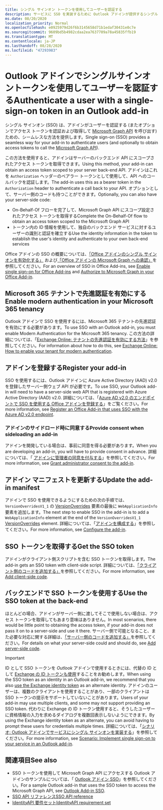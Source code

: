 ```yaml
---
title: シングル サインオン トークンを使用してユーザーを認証する
description: サービスに SSO を実装するために Outlook アドインが提供するシングル サインオン トークンを使用することについて説明します。
ms.date: 08/20/2020
localization_priority: Normal
ms.openlocfilehash: e0925979d26f6b3145658d71b1edaf30431e0c7e
ms.sourcegitcommit: 9609bd5b4982cdaa2ea7637709a78a45835ffb19
ms.translationtype: MT
ms.contentlocale: ja-JP
ms.lasthandoff: 08/28/2020
ms.locfileid: "47293983"
---
```

# <a name="authenticate-a-user-with-a-single-sign-on-token-in-an-outlook-add-in"></a><span data-ttu-id="8d6c1-103">Outlook アドインでシングルサインオントークンを使用してユーザーを認証する</span><span class="sxs-lookup"><span data-stu-id="8d6c1-103">Authenticate a user with a single-sign-on token in an Outlook add-in</span></span>

<span data-ttu-id="8d6c1-104">シングル サインオン (SSO) は、アドインがユーザーを認証する (またオプションでアクセス トークンを認証および取得して [Microsoft Graph API](/graph/overview) を呼び出す) ための、シームレスな方法を提供します。</span><span class="sxs-lookup"><span data-stu-id="8d6c1-104">Single sign-on (SSO) provides a seamless way for your add-in to authenticate users (and optionally to obtain access tokens to call the [Microsoft Graph API](/graph/overview)).</span></span>

<span data-ttu-id="8d6c1-105">この方法を使用すると、アドインはサーバーのバックエンド API にスコープされたアクセス トークンを取得できます。</span><span class="sxs-lookup"><span data-stu-id="8d6c1-105">Using this method, your add-in can obtain an access token scoped to your server back-end API.</span></span> <span data-ttu-id="8d6c1-106">アドインはこれを `Authorization` ヘッダーのベアラー トークンとして使用して、API へのコールバックを認証します。</span><span class="sxs-lookup"><span data-stu-id="8d6c1-106">The add-in uses this as a bearer token in the `Authorization` header to authenticate a call back to your API.</span></span> <span data-ttu-id="8d6c1-107">オプションとして、サーバー側のコードも持つことができます。</span><span class="sxs-lookup"><span data-stu-id="8d6c1-107">Optionally, you can also have your server-side code:</span></span>

- <span data-ttu-id="8d6c1-108">On-Behalf-Of フローを完了して、Microsoft Graph API にスコープ設定されたアクセス トークンを取得する</span><span class="sxs-lookup"><span data-stu-id="8d6c1-108">Complete the On-Behalf-Of flow to obtain an access token scoped to the Microsoft Graph API</span></span>
- <span data-ttu-id="8d6c1-109">トークン内の ID 情報を使用して、独自のバックエンド サービスに対するユーザーの識別と認証を確立する</span><span class="sxs-lookup"><span data-stu-id="8d6c1-109">Use the identity information in the token to establish the user's identity and authenticate to your own back-end services</span></span>

<span data-ttu-id="8d6c1-110">Office アドインの SSO の概要については、[「Office アドインのシングル サインオンを有効化する」](../develop/sso-in-office-add-ins.md) および[「Office アドインの Microsoft Graph への承認」](../develop/authorize-to-microsoft-graph.md)を参照してください。</span><span class="sxs-lookup"><span data-stu-id="8d6c1-110">For an overview of SSO in Office Add-ins, see [Enable single sign-on for Office Add-ins](../develop/sso-in-office-add-ins.md) and [Authorize to Microsoft Graph in your Office Add-in](../develop/authorize-to-microsoft-graph.md).</span></span>

## <a name="enable-modern-authentication-in-your-microsoft-365-tenancy"></a><span data-ttu-id="8d6c1-111">Microsoft 365 テナントで先進認証を有効にする</span><span class="sxs-lookup"><span data-stu-id="8d6c1-111">Enable modern authentication in your Microsoft 365 tenancy</span></span>

<span data-ttu-id="8d6c1-112">Outlook アドインで SSO を使用するには、Microsoft 365 テナントの先進認証を有効にする必要があります。</span><span class="sxs-lookup"><span data-stu-id="8d6c1-112">To use SSO with an Outlook add-in, you must enable Modern Authentication for the Microsoft 365 tenancy.</span></span> <span data-ttu-id="8d6c1-113">この方法の詳細については、「[Exchange Online: テナントの先進認証を有効にする方法](https://social.technet.microsoft.com/wiki/contents/articles/32711.exchange-online-how-to-enable-your-tenant-for-modern-authentication.aspx)」を参照してください。</span><span class="sxs-lookup"><span data-stu-id="8d6c1-113">For information about how to do this, see [Exchange Online: How to enable your tenant for modern authentication](https://social.technet.microsoft.com/wiki/contents/articles/32711.exchange-online-how-to-enable-your-tenant-for-modern-authentication.aspx).</span></span>

## <a name="register-your-add-in"></a><span data-ttu-id="8d6c1-114">アドインを登録する</span><span class="sxs-lookup"><span data-stu-id="8d6c1-114">Register your add-in</span></span>

<span data-ttu-id="8d6c1-115">SSO を使用するには、Outlook アドインに Azure Active Directory (AAD) v2.0 を登録したサーバー側ウェブ API が必要です。</span><span class="sxs-lookup"><span data-stu-id="8d6c1-115">To use SSO, your Outlook add-in will need to have a server-side web API that is registered with Azure Active Directory (AAD) v2.0.</span></span> <span data-ttu-id="8d6c1-116">詳細については、「[Azure AD v2.0 のエンドポイントで SSO を使用する Office アドインを登録する](../develop/register-sso-add-in-aad-v2.md)」をご覧ください。</span><span class="sxs-lookup"><span data-stu-id="8d6c1-116">For more information, see [Register an Office Add-in that uses SSO with the Azure AD v2.0 endpoint](../develop/register-sso-add-in-aad-v2.md).</span></span>

### <a name="provide-consent-when-sideloading-an-add-in"></a><span data-ttu-id="8d6c1-117">アドインのサイドロード時に同意する</span><span class="sxs-lookup"><span data-stu-id="8d6c1-117">Provide consent when sideloading an add-in</span></span>

<span data-ttu-id="8d6c1-118">アドインを開発している場合は、事前に同意を得る必要があります。</span><span class="sxs-lookup"><span data-stu-id="8d6c1-118">When you are developing an add-in, you will have to provide consent in advance.</span></span> <span data-ttu-id="8d6c1-119">詳細については、「 [アドインに管理者の同意を付与する](../develop/grant-admin-consent-to-an-add-in.md)」を参照してください。</span><span class="sxs-lookup"><span data-stu-id="8d6c1-119">For more information, see [Grant administrator consent to the add-in](../develop/grant-admin-consent-to-an-add-in.md).</span></span>

## <a name="update-the-add-in-manifest"></a><span data-ttu-id="8d6c1-120">アドイン マニフェストを更新する</span><span class="sxs-lookup"><span data-stu-id="8d6c1-120">Update the add-in manifest</span></span>

<span data-ttu-id="8d6c1-121">アドインで SSO を使用できるようにするための次の手順では、`VersionOverridesV1_1` の [VersionOverrides](../reference/manifest/versionoverrides.md) 要素の最後に `WebApplicationInfo` 要素を追加します。</span><span class="sxs-lookup"><span data-stu-id="8d6c1-121">The next step to enable SSO in the add-in is to add a `WebApplicationInfo` element at the end of the `VersionOverridesV1_1` [VersionOverrides](../reference/manifest/versionoverrides.md) element.</span></span> <span data-ttu-id="8d6c1-122">詳細については、「[アドインを構成する](../develop/sso-in-office-add-ins.md#configure-the-add-in)」を参照してください。</span><span class="sxs-lookup"><span data-stu-id="8d6c1-122">For more information, see [Configure the add-in](../develop/sso-in-office-add-ins.md#configure-the-add-in).</span></span>

## <a name="get-the-sso-token"></a><span data-ttu-id="8d6c1-123">SSO トークンを取得する</span><span class="sxs-lookup"><span data-stu-id="8d6c1-123">Get the SSO token</span></span>

<span data-ttu-id="8d6c1-124">アドインがクライアント側スクリプトを含む SSO トークンを取得します。</span><span class="sxs-lookup"><span data-stu-id="8d6c1-124">The add-in gets an SSO token with client-side script.</span></span> <span data-ttu-id="8d6c1-125">詳細については、[「クライアント側のコードを追加する」](../develop/sso-in-office-add-ins.md#add-client-side-code)を参照してください。</span><span class="sxs-lookup"><span data-stu-id="8d6c1-125">For more information, see [Add client-side code](../develop/sso-in-office-add-ins.md#add-client-side-code).</span></span>

## <a name="use-the-sso-token-at-the-back-end"></a><span data-ttu-id="8d6c1-126">バックエンドで SSO トークンを使用する</span><span class="sxs-lookup"><span data-stu-id="8d6c1-126">Use the SSO token at the back-end</span></span>

<span data-ttu-id="8d6c1-127">ほとんどの場合、アドインがサーバー側に渡してそこで使用しない場合は、アクセス トークンを取得してもあまり意味はありません。</span><span class="sxs-lookup"><span data-stu-id="8d6c1-127">In most scenarios, there would be little point to obtaining the access token, if your add-in does not pass it on to a server-side and use it there.</span></span> <span data-ttu-id="8d6c1-128">サーバー側で可能となること、また必要な対応に関する詳細は、[「サーバー側のコードを追加する」](../develop/sso-in-office-add-ins.md#add-server-side-code)を参照してください。</span><span class="sxs-lookup"><span data-stu-id="8d6c1-128">For details on what your server-side could and should do, see [Add server-side code](../develop/sso-in-office-add-ins.md#add-server-side-code).</span></span>

> [!IMPORTANT]
> <span data-ttu-id="8d6c1-129">ID として SSO トークンを *Outlook* アドインで使用するときには、代替の ID として [Exchange の ID トークンも使用](authenticate-a-user-with-an-identity-token.md)することをお勧めします。</span><span class="sxs-lookup"><span data-stu-id="8d6c1-129">When using the SSO token as an identity in an *Outlook* add-in, we recommend that you also [use the Exchange identity token](authenticate-a-user-with-an-identity-token.md) as an alternate identity.</span></span> <span data-ttu-id="8d6c1-130">アドインのユーザーは、複数のクライアントを使用することがあり、一部のクライアントは SSO トークンの提示をサポートしていないことがあります。</span><span class="sxs-lookup"><span data-stu-id="8d6c1-130">Users of your add-in may use multiple clients, and some may not support providing an SSO token.</span></span> <span data-ttu-id="8d6c1-131">代わりに Exchange の ID トークン使用すると、そうしたユーザーに資格情報の入力を求めるダイアログを複数回表示しないようにできます。</span><span class="sxs-lookup"><span data-stu-id="8d6c1-131">By using the Exchange identity token as an alternate, you can avoid having to prompt these users for credentials multiple times.</span></span> <span data-ttu-id="8d6c1-132">詳細については、「[シナリオ: Outlook アドインでサービスにシングル サインオンを実装する](implement-sso-in-outlook-add-in.md)」を参照してください。</span><span class="sxs-lookup"><span data-stu-id="8d6c1-132">For more information, see [Scenario: Implement single sign-on to your service in an Outlook add-in](implement-sso-in-outlook-add-in.md).</span></span>

## <a name="see-also"></a><span data-ttu-id="8d6c1-133">関連項目</span><span class="sxs-lookup"><span data-stu-id="8d6c1-133">See also</span></span>

- <span data-ttu-id="8d6c1-134">SSO トークンを使用して Microsoft Graph API にアクセスする Outlook アドインのサンプルについては、「 [Outlook アドイン SSO](https://github.com/OfficeDev/Outlook-Add-in-SSO)」を参照してください。</span><span class="sxs-lookup"><span data-stu-id="8d6c1-134">For a sample Outlook add-in that uses the SSO token to access the Microsoft Graph API, see [Outlook Add-in SSO](https://github.com/OfficeDev/Outlook-Add-in-SSO).</span></span>
- [<span data-ttu-id="8d6c1-135">SSO API リファレンス</span><span class="sxs-lookup"><span data-stu-id="8d6c1-135">SSO API reference</span></span>](../develop/sso-in-office-add-ins.md#sso-api-reference)
- [<span data-ttu-id="8d6c1-136">IdentityAPI 要件セット</span><span class="sxs-lookup"><span data-stu-id="8d6c1-136">IdentityAPI requirement set</span></span>](../reference/requirement-sets/identity-api-requirement-sets.md)
